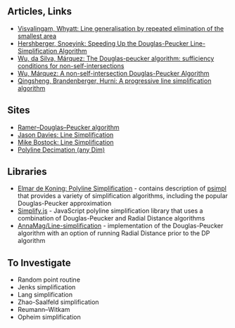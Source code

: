 ## Articles, Links
* [Visvalingam, Whyatt: Line generalisation by repeated elimination of the smallest area](https://hydra.hull.ac.uk/assets/hull:8338/content)
* [Hershberger, Snoeyink: Speeding Up the Douglas-Peucker Line-Simplification Algorithm](http://citeseerx.ist.psu.edu/viewdoc/summary?doi=10.1.1.17.6932)
* [Wu, da Silva, Márquez: The Douglas-peucker algorithm: sufficiency conditions for non-self-intersections](http://www.scielo.br/scielo.php?script=sci_arttext&pid=S0104-65002004000100006)
* [Wu, Márquez: A non-self-intersection Douglas-Peucker Algorithm](http://citeseerx.ist.psu.edu/viewdoc/download?doi=10.1.1.144.686&rep=rep1&type=pdf)
* [Qingsheng, Brandenberger, Hurni: A progressive line simplification algorithm](https://link.springer.com/article/10.1007/BF02826387)

## Sites
* [Ramer–Douglas–Peucker algorithm](https://en.wikipedia.org/wiki/Ramer%E2%80%93Douglas%E2%80%93Peucker_algorithm)
* [Jason Davies: Line Simplification](https://www.jasondavies.com/simplify/)
* [Mike Bostock: Line Simplification](https://bost.ocks.org/mike/simplify/)
* [Polyline Decimation (any Dim)](http://geomalgorithms.com/a16-_decimate-1.html)

## Libraries
* [Elmar de Koning: Polyline Simplification](https://www.codeproject.com/Articles/114797/Polyline-Simplification) - contains description of [psimpl](http://psimpl.sourceforge.net/) that provides a variety of simplification algorithms, including the popular Douglas-Peucker approximation 
* [Simplify.js](http://mourner.github.io/simplify-js/) - JavaScript polyline simplification library that uses a combination of Douglas-Peucker and Radial Distance algorithms
* [AnnaMag/Line-simplification](https://github.com/AnnaMag/Line-simplification) - implementation of the Douglas-Peucker algorithm with an option of running Radial Distance prior to the DP algorithm

## To Investigate
* Random point routine
* Jenks simplification
* Lang simplification
* Zhao-Saalfeld simplification
* Reumann–Witkam
* Opheim simplification
